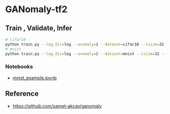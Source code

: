 # GANomaly-tf2


## Train , Validate, Infer

```bash
# cifar10
python train.py --log_dir=log --anomaly=1 --dataset=cifar10 --isize=32 --nc=3
# mnist
python train.py --log_dir=log --anomaly=2 --dataset=mnist --isize=32 --nc=1
```

### Notebooks

- [mnist_example.ipynb](mnist_example.ipynb)

## Reference

- https://github.com/samet-akcay/ganomaly
